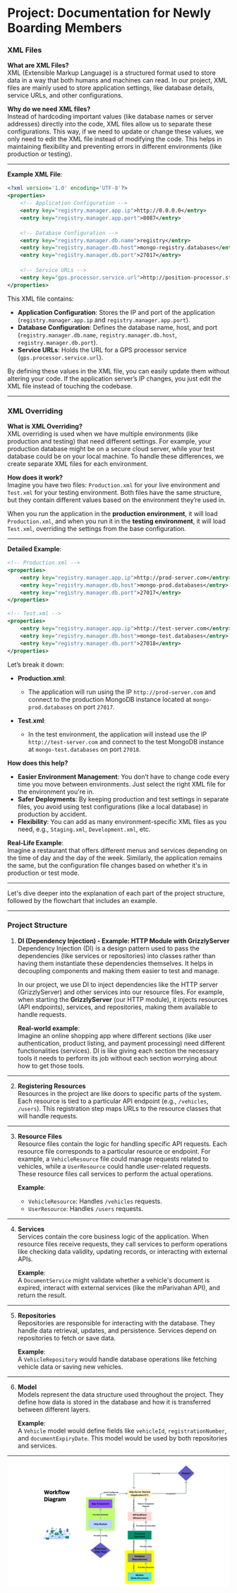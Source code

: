 # Project: Documentation for Newly Boarding Members

### XML Files

**What are XML Files?**  
XML (Extensible Markup Language) is a structured format used to store data in a way that both humans and machines can read. In our project, XML files are mainly used to store application settings, like database details, service URLs, and other configurations.

**Why do we need XML files?**  
Instead of hardcoding important values (like database names or server addresses) directly into the code, XML files allow us to separate these configurations. This way, if we need to update or change these values, we only need to edit the XML file instead of modifying the code. This helps in maintaining flexibility and preventing errors in different environments (like production or testing).

---

**Example XML File**:

```xml
<?xml version='1.0' encoding='UTF-8'?>
<properties>
    <!-- Application Configuration -->
    <entry key="registry.manager.app.ip">http://0.0.0.0</entry>
    <entry key="registry.manager.app.port">8087</entry>

    <!-- Database Configuration -->
    <entry key="registry.manager.db.name">registry</entry>
    <entry key="registry.manager.db.host">mongo-registry.databases</entry>
    <entry key="registry.manager.db.port">27017</entry>

    <!-- Service URLs -->
    <entry key="gps.processor.service.url">http://position-processor.streams:2121</entry>
</properties>
```

This XML file contains:
- **Application Configuration**: Stores the IP and port of the application (`registry.manager.app.ip` and `registry.manager.app.port`).
- **Database Configuration**: Defines the database name, host, and port (`registry.manager.db.name`, `registry.manager.db.host`, `registry.manager.db.port`).
- **Service URLs**: Holds the URL for a GPS processor service (`gps.processor.service.url`).

By defining these values in the XML file, you can easily update them without altering your code. If the application server’s IP changes, you just edit the XML file instead of touching the codebase.

---

### XML Overriding

**What is XML Overriding?**  
XML overriding is used when we have multiple environments (like production and testing) that need different settings. For example, your production database might be on a secure cloud server, while your test database could be on your local machine. To handle these differences, we create separate XML files for each environment.

**How does it work?**  
Imagine you have two files: `Production.xml` for your live environment and `Test.xml` for your testing environment. Both files have the same structure, but they contain different values based on the environment they’re used in.

When you run the application in the **production environment**, it will load `Production.xml`, and when you run it in the **testing environment**, it will load `Test.xml`, overriding the settings from the base configuration.

---

**Detailed Example**:

```xml
<!-- Production.xml -->
<properties>
    <entry key="registry.manager.app.ip">http://prod-server.com</entry>
    <entry key="registry.manager.db.host">mongo-prod.databases</entry>
    <entry key="registry.manager.db.port">27017</entry>
</properties>
```

```xml
<!-- Test.xml -->
<properties>
    <entry key="registry.manager.app.ip">http://test-server.com</entry>
    <entry key="registry.manager.db.host">mongo-test.databases</entry>
    <entry key="registry.manager.db.port">27018</entry>
</properties>
```

Let’s break it down:

- **Production.xml**:
  - The application will run using the IP `http://prod-server.com` and connect to the production MongoDB instance located at `mongo-prod.databases` on port `27017`.
  
- **Test.xml**:
  - In the test environment, the application will instead use the IP `http://test-server.com` and connect to the test MongoDB instance at `mongo-test.databases` on port `27018`.

**How does this help?**
- **Easier Environment Management**: You don’t have to change code every time you move between environments. Just select the right XML file for the environment you're in.
- **Safer Deployments**: By keeping production and test settings in separate files, you avoid using test configurations (like a local database) in production by accident.
- **Flexibility**: You can add as many environment-specific XML files as you need, e.g., `Staging.xml`, `Development.xml`, etc.

**Real-Life Example**:  
Imagine a restaurant that offers different menus and services depending on the time of day and the day of the week. Similarly, the application remains the same, but the configuration file changes based on whether it's in production or test mode.

---

Let's dive deeper into the explanation of each part of the project structure, followed by the flowchart that includes an example.

---

### Project Structure

1. **DI (Dependency Injection) - Example: HTTP Module with GrizzlyServer**  
   Dependency Injection (DI) is a design pattern used to pass the dependencies (like services or repositories) into classes rather than having them instantiate these dependencies themselves. It helps in decoupling components and making them easier to test and manage.

   In our project, we use DI to inject dependencies like the HTTP server (GrizzlyServer) and other services into our resource files. For example, when starting the **GrizzlyServer** (our HTTP module), it injects resources (API endpoints), services, and repositories, making them available to handle requests.

   **Real-world example**:  
   Imagine an online shopping app where different sections (like user authentication, product listing, and payment processing) need different functionalities (services). DI is like giving each section the necessary tools it needs to perform its job without each section worrying about how to get those tools.

---

2. **Registering Resources**  
   Resources in the project are like doors to specific parts of the system. Each resource is tied to a particular API endpoint (e.g., `/vehicles`, `/users`). This registration step maps URLs to the resource classes that will handle requests.

---

3. **Resource Files**  
   Resource files contain the logic for handling specific API requests. Each resource file corresponds to a particular resource or endpoint. For example, a `VehicleResource` file could manage requests related to vehicles, while a `UserResource` could handle user-related requests. These resource files call services to perform the actual operations.

   **Example**:  
   - `VehicleResource`: Handles `/vehicles` requests.
   - `UserResource`: Handles `/users` requests.

---

4. **Services**  
   Services contain the core business logic of the application. When resource files receive requests, they call services to perform operations like checking data validity, updating records, or interacting with external APIs.

   **Example**:  
   A `DocumentService` might validate whether a vehicle's document is expired, interact with external services (like the mParivahan API), and return the result.

---

5. **Repositories**  
   Repositories are responsible for interacting with the database. They handle data retrieval, updates, and persistence. Services depend on repositories to fetch or save data.

   **Example**:  
   A `VehicleRepository` would handle database operations like fetching vehicle data or saving new vehicles.

---

6. **Model**  
   Models represent the data structure used throughout the project. They define how data is stored in the database and how it is transferred between different layers.

   **Example**:  
   A `Vehicle` model would define fields like `vehicleId`, `registrationNumber`, and `documentExpiryDate`. This model would be used by both repositories and services.

---

![Project screenshot](./images/StructureFlowchart.png)

